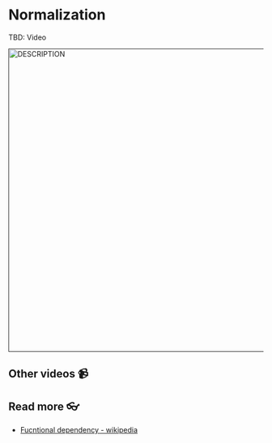 # Normalization

TBD: Video

<a href="" target="_blank">
  <img src="https://github.com/kokchun/assets/blob/main/FOLDER_NAME/.png?raw=true" alt="DESCRIPTION" width="600">
</a>



## Other videos 📹

## Read more 👓

- [Fucntional dependency - wikipedia](https://en.wikipedia.org/wiki/Functional_dependency)